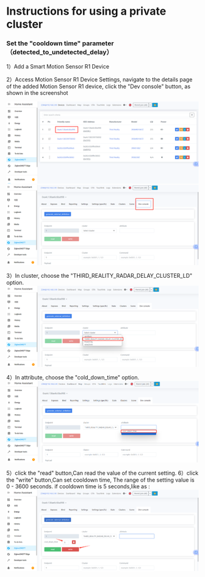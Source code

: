 # Instructions for using a private cluster

### Set the "cooldown time" parameter （detected_to_undetected_delay）

1）Add a Smart Motion Sensor R1 Device

2）Access Motion Sensor R1 Device Settings, navigate to the details page of the added Motion Sensor R1 device, click the "Dev console" button, as shown in the screenshot

![config_configuration](assets/radar/1.png)
![config_configuration](assets/radar/2.png)

3）In cluster, choose the "THIRD_REALITY_RADAR_DELAY_CLUSTER_LD" option.
![config_configuration](assets/radar/3.png)

4）In attribute, choose the "cold_down_time" option.
![config_configuration](assets/radar/4.png)

5）click the "read" button,Can read the value of the current setting.
6）click the "write" button,Can set cooldown time, The range of the setting value is 0 - 3600 seconds. if cooldown time is 5 seconds,like as :
![config_configuration](assets/radar/5.png)